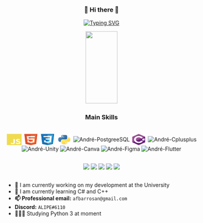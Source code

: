 <div align = center>

### 💜 Hi there 💜
  
[![Typing SVG](https://readme-typing-svg.herokuapp.com/?color=886ce4&size=35&center=true&vCenter=true&width=1000&lines=Pleasure,+my+name+is+André+Felipe;I'm+19+years+old;I+from+Brazil,+RJ;I+study+computer+science+at+University+Veiga+;Welcome!+:%29)](https://git.io/typing-svg)
  
  <div align="center">  
  
  <img width="41%" height="190px" src="https://github-readme-stats.vercel.app/api/top-langs/?username=andrefelipebarros&layout=compact&hide_border=true&title_color=81749c&text_color=ffffff&bg_color=0d1117" />
</div>

### Main Skills

  <div style="display: inline_block"><br>
  <img align="center" alt="André-Js" height="30" width="40" src="https://raw.githubusercontent.com/devicons/devicon/master/icons/javascript/javascript-plain.svg">
  <img align="center" alt="André-HTML" height="30" width="40" src="https://raw.githubusercontent.com/devicons/devicon/master/icons/html5/html5-original.svg">
  <img align="center" alt="André-CSS" height="30" width="40" src="https://raw.githubusercontent.com/devicons/devicon/master/icons/css3/css3-original.svg">
  <img align="center" alt="André-Python" height="30" width="40" src="https://raw.githubusercontent.com/devicons/devicon/master/icons/python/python-original.svg">
  <img align="center" alt="André-PostgreeSQL" height="30" width="40" src="https://cdn.jsdelivr.net/gh/devicons/devicon/icons/postgresql/postgresql-original.svg">
  <img align="center" alt="André-Csharp" height="30" width="40" src="https://raw.githubusercontent.com/devicons/devicon/master/icons/csharp/csharp-original.svg">
  <img align="center" alt="André-Cplusplus" height="30" width="40" src="https://cdn.jsdelivr.net/gh/devicons/devicon/icons/cplusplus/cplusplus-original.svg">    
  <img align="center" alt="André-Unity" height="30" width="40" src="https://cdn.jsdelivr.net/gh/devicons/devicon/icons/unity/unity-original.svg">
  <img align="center" alt="André-Canva" height="30" width="40" src="https://cdn.jsdelivr.net/gh/devicons/devicon/icons/canva/canva-original.svg">
  <img align="center" alt="André-Figma" height="30" width="40" src="https://cdn.jsdelivr.net/gh/devicons/devicon/icons/figma/figma-original.svg">
  <img align="center" alt="André-Flutter" height="30" width="40" src="https://cdn.jsdelivr.net/gh/devicons/devicon/icons/flutter/flutter-original.svg">
    
</div>
  
  ##
  
 <div>
  <a href="#" target="_blank"><img src="https://img.shields.io/badge/YouTube-FF0000?style=for-the-badge&logo=youtube&logoColor=white" target="_blank"></a>
  <a href="https://instagram.com/andrefelipebarros_" target="_blank"><img src="https://img.shields.io/badge/-Instagram-%23E4405F?style=for-the-badge&logo=instagram&logoColor=white" target="_blank"></a>
 <a href="https://discord.gg/" target="_blank"><img src="https://img.shields.io/badge/Discord-7289DA?style=for-the-badge&logo=discord&logoColor=white" target="_blank"></a> 
 <a href = "mailto:afbarrosan@gmail.com"><img src="https://img.shields.io/badge/-Gmail-%23333?style=for-the-badge&logo=gmail&logoColor=white" target="_blank"></a>
 <a href="https://www.linkedin.com/in/andrefelipebarros/" target="_blank"><img src="https://img.shields.io/badge/-LinkedIn-%230077B5?style=for-the-badge&logo=linkedin&logoColor=white" target="_blank"></a> 
  </div>
 
</div>
  
  
  ##

- 🔭 I am currently working on my development at the University
- 🌱 I am currently learning C# and C++
- **📫 Professional email:** `afbarrosan@gmail.com`
- **Discord:** `ALIPE#6110`
- 👨🏻‍💻 Studying Python 3 at moment
